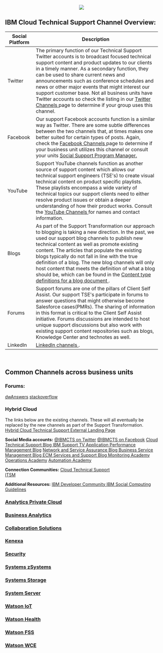 <p dir="ltr" style="text-align: center;"><img lconnattachedresourcetype="page" lconnresourcetype="attachment" src="https://media.github.ibm.com/user/126034/files/82637cee-3057-11e9-878c-8eb7fa2b478c" /></p>

## IBM Cloud Technical Support Channel Overview:
| Social Platform      | Description    |
|-------------------|---------------|
| Twitter	|	The primary function of our Technical Support Twitter accounts is to broadcast focused technical support content and product updates to our clients in a timely manner.  As a secondary function, they can be used to share current news and announcements such as conference schedules and news or other major events that might interest our support customer base. Not all business units have Twitter accounts so check the listing in our <a href="http://localhost:18080/#/DBA-Education/social/socialchannels/twitter" target="_blank" > Twitter Channels </a> page to determine if your group uses this channel.  |
| Facebook	|	Our support Facebook accounts function is a similar way as Twitter. There are some subtle differences between the two channels that, at times makes one better suited for certain types of posts.  Again, check the <a href="http://localhost:18080/#/DBA-Education/social/socialchannels/facebook" target="_blank" > Facebook Channels </a> page to determine if your business unit utilizes this channel or consult your units <a href="http://localhost:18080/#/DBA-Education/social/generalInfo/contacts" target="_blank"> Social Support Program Manager. </a> |
| YouTube 	|   Support YouTube channels function as another source of support content which allows our technical support engineers (TSE's) to create visual technical content on product specific playlists. These playlists encompass a wide variety of technical topics our support clients need to either resolve product issues or obtain a deeper understanding of how their product works. Consult the <a href="http://localhost:18080/#/DBA-Education/social/socialchannels/youtubeChannels" target="_blank" > YouTube Channels </a> for names and contact information. |
| Blogs    | As part of the Support Transformation our approach to blogging is taking a new direction. In the past, we used our support blog channels to publish new technical content as well as promote existing content.  The articles that populate the existing blogs typically do not fall in line with the true definition of a blog.  The new blog channels will only host content that meets the definition of what a blog should be, which can be found in the <a href="https://ibm.ent.box.com/v/SupportBlogWritingGuide" target="_blank"> Content type definitions for a blog document <a/>. |
|Forums    | Support forums are one of the pillars of Client Self Assist.  Our support TSE's participate in forums to answer questions that might otherwise become Salesforce cases(PMRs).  The sharing of information in this format is critical to the Client Self Assist initiative.  Forums discussions are intended to host unique support discussions but also work with existing support content repositories such as blogs, Knowledge Center and technotes as well. |
|LinkedIn    |  <a href="http://localhost:18080/#/DBA-Education/social/socialchannels/otherChannels" target="_blank"> LinkedIn channels <a/>. |

<br />

## Common Channels across business units

### Forums: 
<a href="https://developer.ibm.com/answers/index.html" target="_blank">dwAnswers</a>
<a href="https://stackoverflow.com/questions/" target="_blank"> stackoverflow</a>


### Hybrid Cloud  
The links below are the existing channels.  These will all eventually be replaced by the new channels as part of the Support Transformation.  
<a href="https://www-01.ibm.com/support/docview.wss?uid=swg21410956" target="_blank">Hybrid Cloud Technical Support External Landing Page</a>


**Social Media accounts:**
<a href="https://www.twitter.com/ibm_cts" target="_blank">@IBMCTS on Twitter</a>
<a href="https://www.facebook.com//IBMCloudTechnicalSupport/" target="_blank">@IBMCTS on Facebook</a>
<a href="https://www.ibm.com/developerworks/mydeveloperworks/blogs/aimsupport/" target="_blank"> Cloud Technical Support Blog </a>
<a href="http://www.youtube.com/IBMSupportTV" target="_blank"> IBM Support TV </a>
<a href="https://www.ibm.com/developerworks/community/blogs/0587adbc-8477-431f-8c68-9226adea11ed" target="_blank"> Application Performance Management Blog</a>
<a href="https://www.ibm.com/developerworks/community/blogs/cdd16df5-7bb8-4ef1-bcb9-cefb1dd40581" target="_blank"> Network and Service Assurance Blog </a>
<a href="https://www.ibm.com/developerworks/community/blogs/7d5ebce8-2dd8-449c-a58e-4676134e3eb8" target="_blank"> Business Service Management Blog </a>
<a href="https://www.ibm.com/developerworks/community/blogs/f70916bb-0083-4dee-8297-84c8820ea35a/" target="_blank"> ECM Services and Support Blog </a>
<a href="https://www.youtube.com/playlist?list=PL_4RxtD-BL5t6ikEoenDoWL4znkLL1cNo" target="_blank"> Monitoring Academy</a>
<a href="https://www.youtube.com/playlist?list=PL_4RxtD-BL5s5IJMC-gmDU6Z1EUlZDqGJ" target="_blank"> Operations Academy</a>
<a href="https://www.youtube.com/channel/UCR1j4nv422ogRz772_5HySQ" target="_blank"> Automation Academy</a>


**Connection Communities:**
<a href="https://apps.na.collabserv.com/communities/service/html/communitystart?communityUuid=63216c38-cf15-4d9d-825c-063f84405b49" target="_blank">Cloud Technical Support</a>  
<a href="https://w3-connections.ibm.com/communities/service/html/communitystart?communityUuid=59267ecc-724b-4965-aced-0033ff4bddd1" target="_blank">ITSM</a>


**Additional Resources:**
<a href="https://developer.ibm.com/community/" target="_blank">IBM Developer Community </a>
<a href="https://www.ibm.com/blogs/zz/en/guidelines.html" target="_blank"> IBM Social Computing Guidelines </a>



### <u>Analytics Private Cloud</u>  

### <u>Business Analytics</u>

### <u>Collaboration Solutions</u>

### <u>Kenexa</u>

### <u>Security</u>

### <u>Systems zSystems</u>

### <u>Systems Storage</u>

### <u>System Server</u>

### <u>Watson IoT</u>

### <u>Watson Health</u>

### <u>Watson FSS</u>

### <u>Watson WCE</u>
